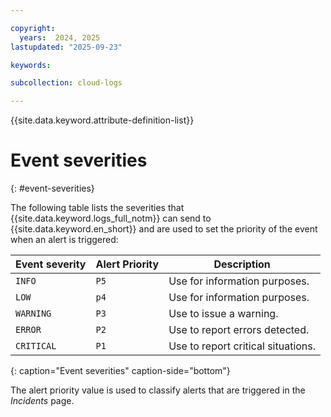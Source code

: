 ```yaml
---

copyright:
  years:  2024, 2025
lastupdated: "2025-09-23"

keywords:

subcollection: cloud-logs

---
```


{{site.data.keyword.attribute-definition-list}}

# Event severities
{: #event-severities}


The following table lists the severities that {{site.data.keyword.logs_full_notm}} can send to {{site.data.keyword.en_short}} and are used to set the priority of the event when an alert is triggered:


| Event severity       | Alert Priority | Description |
|----------------------|----------------|-------------|
| `INFO`               | `P5`           | Use for information purposes. |
| `LOW`                | `p4`           | Use for information purposes.
| `WARNING`            | `P3`           | Use to issue a warning. |
| `ERROR`              | `P2`           | Use to report errors detected. |
| `CRITICAL`           | `P1`           | Use to report critical situations. |
{: caption="Event severities" caption-side="bottom"}


The alert priority value is used to classify alerts that are triggered in the *Incidents* page.
